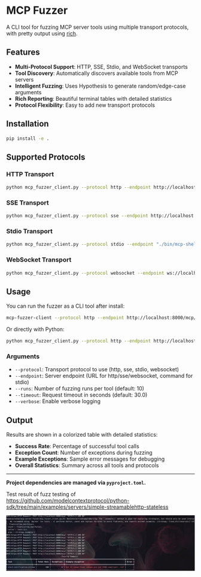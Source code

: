 # MCP Fuzzer

A CLI tool for fuzzing MCP server tools using multiple transport protocols, with pretty output using [rich](https://github.com/Textualize/rich).

## Features
- **Multi-Protocol Support**: HTTP, SSE, Stdio, and WebSocket transports
- **Tool Discovery**: Automatically discovers available tools from MCP servers
- **Intelligent Fuzzing**: Uses Hypothesis to generate random/edge-case arguments
- **Rich Reporting**: Beautiful terminal tables with detailed statistics
- **Protocol Flexibility**: Easy to add new transport protocols

## Installation


```bash
pip install -e .
```

## Supported Protocols

### HTTP Transport
```bash
python mcp_fuzzer_client.py --protocol http --endpoint http://localhost:8080/rpc --runs 20
```

### SSE Transport
```bash
python mcp_fuzzer_client.py --protocol sse --endpoint http://localhost:8080/sse --runs 15
```

### Stdio Transport
```bash
python mcp_fuzzer_client.py --protocol stdio --endpoint "./bin/mcp-shell" --runs 10
```

### WebSocket Transport
```bash
python mcp_fuzzer_client.py --protocol websocket --endpoint ws://localhost:8080/ws --runs 25
```

## Usage

You can run the fuzzer as a CLI tool after install:

```bash
mcp-fuzzer-client --protocol http --endpoint http://localhost:8000/mcp/ --runs 10
```

Or directly with Python:

```bash
python mcp_fuzzer_client.py --protocol http --endpoint http://localhost:8000/mcp/ --runs 10
```

### Arguments
- `--protocol`: Transport protocol to use (http, sse, stdio, websocket)
- `--endpoint`: Server endpoint (URL for http/sse/websocket, command for stdio)
- `--runs`: Number of fuzzing runs per tool (default: 10)
- `--timeout`: Request timeout in seconds (default: 30.0)
- `--verbose`: Enable verbose logging

## Output

Results are shown in a colorized table with detailed statistics:
- **Success Rate**: Percentage of successful tool calls
- **Exception Count**: Number of exceptions during fuzzing
- **Example Exceptions**: Sample error messages for debugging
- **Overall Statistics**: Summary across all tools and protocols

---

**Project dependencies are managed via `pyproject.toml`.**

Test result of  fuzz testing of https://github.com/modelcontextprotocol/python-sdk/tree/main/examples/servers/simple-streamablehttp-stateless

![fuzzer](./fuzzer.png)